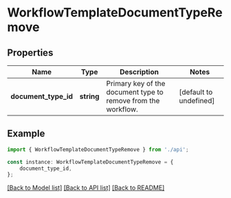 # WorkflowTemplateDocumentTypeRemove


## Properties

Name | Type | Description | Notes
------------ | ------------- | ------------- | -------------
**document_type_id** | **string** | Primary key of the document type to remove from the workflow. | [default to undefined]

## Example

```typescript
import { WorkflowTemplateDocumentTypeRemove } from './api';

const instance: WorkflowTemplateDocumentTypeRemove = {
    document_type_id,
};
```

[[Back to Model list]](../README.md#documentation-for-models) [[Back to API list]](../README.md#documentation-for-api-endpoints) [[Back to README]](../README.md)
